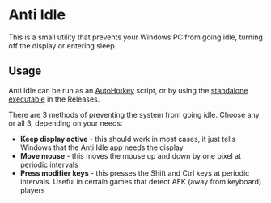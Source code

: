 # Anti Idle

This is a small utility that prevents your Windows PC from going idle, turning off the display or entering sleep.

## Usage

Anti Idle can be run as an [AutoHotkey](https://www.autohotkey.com/) script, or by using the [standalone executable](https://github.com/mihaifm/antiidle/releases/latest/download/antiidle.exe) in the Releases.

There are 3 methods of preventing the system from going idle. Choose any or all 3, depending on your needs:

- **Keep display active** - this should work in most cases, it just tells Windows that the Anti Idle app needs the display
- **Move mouse** - this moves the mouse up and down by one pixel at periodic intervals
- **Press modifier keys** - this presses the Shift and Ctrl keys at periodic intervals. Useful in certain games that detect AFK (away from keyboard) players


